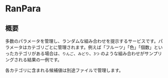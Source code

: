 # RanPara

## 概要
多数のパラメータを管理し、ランダムな組み合わせを提示するサービスです。パラメータはカテゴリごとに管理されます。例えば「フルーツ」「色」「個数」といったカテゴリがある場合は、`りんご`、`みどり`、`3つ` のような組み合わせがサンプリングされる結果の一例です。

各カテゴリに含まれる候補値は別途ファイルで管理します。
